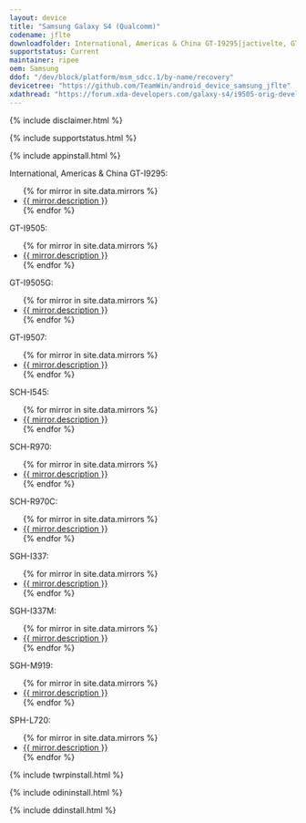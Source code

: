 ```yaml
---
layout: device
title: "Samsung Galaxy S4 (Qualcomm)"
codename: jflte
downloadfolder: International, Americas & China GT-I9295|jactivelte, GT-I9505|jfltexx, GT-I9505G|jgedlte, GT-I9507|jftddxx, SCH-I545|jfltevzw, SCH-R970|jflteusc, SCH-R970C|jfltecri, SGH-I337|jflteatt, SGH-I337M|jfltecan, SGH-M919|jfltetmo, SPH-L720|jfltespr
supportstatus: Current
maintainer: ripee
oem: Samsung
ddof: "/dev/block/platform/msm_sdcc.1/by-name/recovery"
devicetree: "https://github.com/TeamWin/android_device_samsung_jflte"
xdathread: "https://forum.xda-developers.com/galaxy-s4/i9505-orig-develop/recovery-twrp-3-2-1-0-t3742880"
---
```


{% include disclaimer.html %}

{% include supportstatus.html %}

{% include appinstall.html %}

<p class="text">International, Americas & China GT-I9295:</p>
<ul>
{% for mirror in site.data.mirrors %}
  <li>
    <a href="{{ mirror.baseurl }}jactivelte">
      {{ mirror.description }}
    </a>
  </li>
{% endfor %}
</ul>
<p class="text">GT-I9505:</p>
<ul>
{% for mirror in site.data.mirrors %}
  <li>
    <a href="{{ mirror.baseurl }}jfltexx">
      {{ mirror.description }}
    </a>
  </li>
{% endfor %}
</ul>
<p class="text">GT-I9505G:</p>
<ul>
{% for mirror in site.data.mirrors %}
  <li>
    <a href="{{ mirror.baseurl }}jgedlte">
      {{ mirror.description }}
    </a>
  </li>
{% endfor %}
</ul>
<p class="text">GT-I9507:</p>
<ul>
{% for mirror in site.data.mirrors %}
  <li>
    <a href="{{ mirror.baseurl }}jftddxx">
      {{ mirror.description }}
    </a>
  </li>
{% endfor %}
</ul>
<p class="text">SCH-I545:</p>
<ul>
{% for mirror in site.data.mirrors %}
  <li>
    <a href="{{ mirror.baseurl }}jfltevzw">
      {{ mirror.description }}
    </a>
  </li>
{% endfor %}
</ul>
<p class="text">SCH-R970:</p>
<ul>
{% for mirror in site.data.mirrors %}
  <li>
    <a href="{{ mirror.baseurl }}jflteusc">
      {{ mirror.description }}
    </a>
  </li>
{% endfor %}
</ul>
<p class="text">SCH-R970C:</p>
<ul>
{% for mirror in site.data.mirrors %}
  <li>
    <a href="{{ mirror.baseurl }}jfltecri">
      {{ mirror.description }}
    </a>
  </li>
{% endfor %}
</ul>
<p class="text">SGH-I337:</p>
<ul>
{% for mirror in site.data.mirrors %}
  <li>
    <a href="{{ mirror.baseurl }}jflteatt">
      {{ mirror.description }}
    </a>
  </li>
{% endfor %}
</ul>
<p class="text">SGH-I337M:</p>
<ul>
{% for mirror in site.data.mirrors %}
  <li>
    <a href="{{ mirror.baseurl }}jfltecan">
      {{ mirror.description }}
    </a>
  </li>
{% endfor %}
</ul>
<p class="text">SGH-M919:</p>
<ul>
{% for mirror in site.data.mirrors %}
  <li>
    <a href="{{ mirror.baseurl }}jfltetmo">
      {{ mirror.description }}
    </a>
  </li>
{% endfor %}
</ul>
<p class="text">SPH-L720:</p>
<ul>
{% for mirror in site.data.mirrors %}
  <li>
    <a href="{{ mirror.baseurl }}jfltespr">
      {{ mirror.description }}
    </a>
  </li>
{% endfor %}
</ul>

{% include twrpinstall.html %}

{% include odininstall.html %}

{% include ddinstall.html %}
